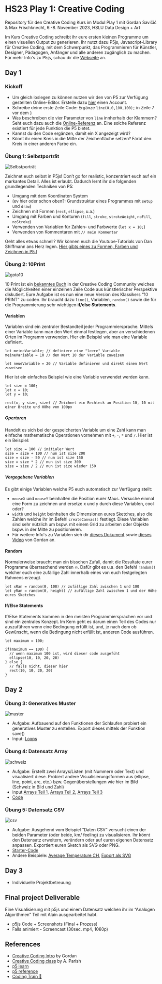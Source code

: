 # HS23 Play 1: Creative Coding

Repository für den Creative Coding Kurs im Modul Play 1 mit Gordan Savičić & Max Frischknecht, 6.-8. November 2023, HSLU Data Design + Art

Im Kurs Creative Coding schreibt ihr eure ersten kleinen Programme um einen visuellen Output zu generieren. Ihr nutzt dazu P5js, Javascript-Library für Creative Coding, mit dem Schwerpunkt, das Programmieren für Künstler, Designer, Pädagogen, Anfänger und alle anderen zugänglich zu machen. Für mehr Info's zu P5js, schau dir die [Webseite](https://p5js.org/) an.

## Day 1

### Kickoff

  - Um gleich loslegen zu können nutzen wir den von P5 zur Verfügung gestellten Online-Editor. Erstelle dazu [hier](https://editor.p5js.org/) einen Account.
  - Schreibe deine erste Zeile Code: Ergänze ```line(0,0,100,100);``` in Zeile 7 vor dem ```}```
  - Was beschreiben die vier Parameter von `line` innherhalb der Klammern? Seht euch dazu auch die [Online-Referenz](https://p5js.org/reference/#/p5/line) an. Eine solche Referenz existiert für jede Funktion die P5 bietet.
  - Kannst du den Code ergänzen, damit ein X angezeigt wird?
  - Könnt ihr einen Kreis in die Mitte der Zeichenfläche setzen? Färbt den Kreis in einer anderen Farbe ein.


### Übung 1: Selbstporträt

![Selbstporträt](img/selfportrait.png)

Zeichnet euch selbst in P5js! Don’t go for realistic, konzentriert euch auf ein markantes Detail. Alles ist erlaubt. Dadurch lernt ihr die folgenden grundlegenden Techniken von P5: 

- Umgang mit dem Koordinaten System
- (ev hier oder schon oben?: Grundstruktur eines Programmes mit `setup` und `draw`)
- Zeichnen mit Formen (`rect`, `ellipse`, u.a.)
- Umgang mit Farben und Konturen (`fill`, `stroke`, `strokeWeight`, `noFill`, `noStroke`)
- Verwenden von Variablen für Zahlen- und Farbwerte (`let x = 10;`)
- Verwenden von Kommentaren mit `// mein Kommentar`

Geht alles etwas schnell? Wir können euch die Youtube-Tutorials von Dan Shiffmann ans Herz legen. [Hier gibts eines zu Formen, Farben und Zeichnen in P5.](https://www.youtube.com/watch?v=c3TeLi6Ns1E&list=PLRqwX-V7Uu6Zy51Q-x9tMWIv9cueOFTFA&t=0s))

### Übung 2: 10Print

![goto10](img/goto10.gif)

10 Print ist ein [bekanntes Buch](https://10print.org/) in der Creative Coding Community welches die Möglichkeiten einer einzelnen Zeile Code aus künstlerischer Perspektive diskutiert. Eure Aufgabe ist es nun eine neue Version des Klassikers “10 PRINT” zu coden. Ihr braucht dazu `line()`, Variablen, `random()` sowie die für die Programmierung sehr wichtigen **if/else Statements**.

#### Variablen

Variablen sind ein zentraler Bestandteil jeder Programmiersprache. Mittels einer Variable kann man den Wert einmal festlegen, aber an verschiedenen Orten im Programm verwenden. Hier ein Beispiel wie man eine Variable definiert.

```
let meineVariable; // definiere eine "leere" Variable
meineVariable = 10 // den Wert 10 der Variable zuweisen

let neueVariable = 20 // Variable definieren und direkt einen Wert zuweisen
```

Hier ist ein einfaches Beispiel wie eine Variable verwendet werden kann. 

```
let size = 100;
let x = 10;
let y = 10;

rect(x, y size, size) // Zeichnet ein Rechteck an Position 10, 10 mit einer Breite und Höhe von 100px
```

##### Opertoren

Handelt es sich bei der gespeicherten Variable um eine Zahl kann man einfache mathematische Operationen vornehmen mit `+`, `-`, `*` und `/`. Hier ist ein Beispiel: 

```
let size = 100 // initialer Wert
size = size + 100 // nun ist size 200
size = size - 50 // nun ist size 150
size = size * 2 // nun ist size 300
size = size / 2 // nun ist size wieder 150
```

##### Vorgegebene Variablen

Es gibt einige Variablen welche P5 euch automatisch zur Verfügung stellt:

- `mouseX` und `mouseY` beinhalten die Position eurer Maus. Versuche einmal eine Form zu zeichnen und ersetze x und y durch diese Variablen, cool oder?
- `width` und `height` beinhalten die Dimensionen eures Sketches, also die Zahlen welche ihr im Befehl `createCanvas()` festlegt. Diese Variablen sind sehr nützlich um bspw. mit einem Grid zu arbeiten oder Objekte bspw. in der Mitte zu positionieren. 
- Für weitere Info's zu Variablen sieh dir [dieses Dokument]((https://github.com/fleshgordo/LaboCreativeCoding/blob/main/02_variables.md)) sowie [dieses Video](https://tube.switch.ch/videos/8c793d97) von Gordan an.

#### Random

Normalerweise braucht man ein bisschen Zufall, damit die Resultate eurer Programme überraschend werden 🔥. Dafür gibt es u.a. den Befehl `random()` welcher euch eine zufällige Zahl innerhalb eines von euch festgelegten Rahmens erzeugt. 

```
let xRan = random(0, 100) // zufällige Zahl zwischen 1 und 100
let yRan = random(0, height) // zufällige Zahl zwischen 1 und der Höhe eures Sketches
```

#### If/Else Statements

If/Else Statements kommen in den meisten Programmiersprachen vor und sind ein zentrales Konzept. Im Kern geht es darum einen Teil des Codes nur auszuführen wenn eine Bedingung erfüllt ist, und, je nach dem ob Gewünscht, wenn die Bedingung nicht erfüllt ist, anderen Code ausführen.


```
let maximum = 100;

if(maximum == 100) {
  // wenn maximum 100 ist, wird dieser code ausgefüht
  ellipse(10, 10, 20, 20)
} else {
  // falls nicht, dieser hier
  rect(10, 10, 20, 20)
}
```

## Day 2

### Übung 3: Generatives Muster
![muster](img/loop.png)
  - Aufgabe: Aufbauend auf den Funktionen der Schlaufen probiert ein generatives Muster zu erstellen. Export dieses mittels der Funktion save()
  - Input: [Loops](https://www.youtube.com/watch?v=cnRD9o6odjk)

### Übung 4: Datensatz Array
![schweiz](img/schweiz.jpg)
  - Aufgabe: Erstellt zwei Arrays/Listen (mit Nummern oder Text) und visualisiert diese. Probiert andere Visualisierungsformen aus (ellipse, line, point, arc, etc.) bzw. Gegenüberstellungen wie hier im Bild (Schweiz in Bild und Zahl)
  - Input [Arrays Teil 1](https://tube.switch.ch/videos/52a76917), [Arrays Teil 2](https://tube.switch.ch/videos/f3d6bdb1), [Arrays Teil 3](https://tube.switch.ch/videos/dfebe960)
  - [Code](XXX)

### Übung 5: Datensatz CSV
![csv](img/csv.png)
  - Aufgabe: Ausgehend vom Beispiel “Daten CSV” versucht einen der beiden Parameter (oder beide, km/ feeling) zu visualisieren. Ihr könnt den Datensatz erweitern, verändern oder auf euren eigenen Datensatz anpassen. Exportiert euren Sketch als SVG oder PNG.
  - [Starter-Code](https://editor.p5js.org/ritzdank/sketches/wd1YuitBP)
  - Andere Beispiele: [Average Temperature CH](https://editor.p5js.org/ritzdank/sketches/gshTXPNA9), [Export als SVG](https://editor.p5js.org/ritzdank/sketches/Qs7CHQnJV)
  
## Day 3

  - Individuelle Projektbetreuung

## Final project Deliverable

Eine Visualisierung mit p5js und einem Datensatz welchen ihr im “Analogen Algorithmen” Teil mit Alain ausgearbeitet habt.
- p5js Code + Screenshots (Final + Prozess)
- Falls animiert - Screencast (30sec. mp4, 1080p)

## References

- [Creative Coding Intro](https://github.com/fleshgordo/LaboCreativeCoding) by Gordan 
- [Creative Coding class](https://creative-coding.decontextualize.com/) by A. Parish 
- [p5 learn](https://p5js.org/learn/)
- [p5 reference](https://p5js.org/reference/)
- [Coding Train 🚂](https://www.youtube.com/channel/UCvjgXvBlbQiydffZU7m1_aw)